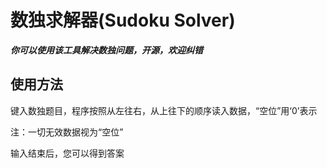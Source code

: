 # 数独求解器(Sudoku Solver)

***你可以使用该工具解决数独问题，开源，欢迎纠错***

## 使用方法

键入数独题目，程序按照从左往右，从上往下的顺序读入数据，“空位”用‘0’表示

注：一切无效数据视为“空位”

输入结束后，您可以得到答案